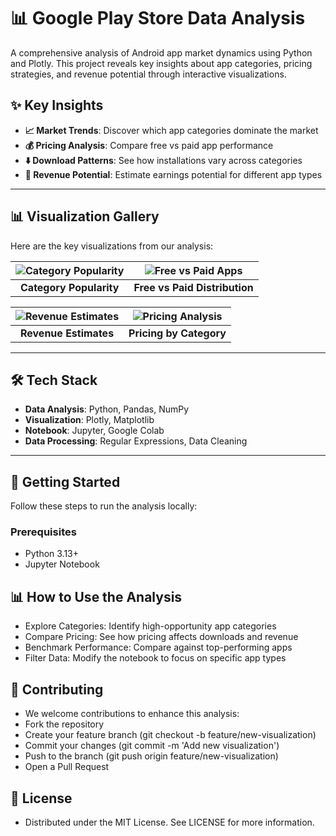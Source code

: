 # 📊 Google Play Store Data Analysis

A comprehensive analysis of Android app market dynamics using Python and Plotly. This project reveals key insights about app categories, pricing strategies, and revenue potential through interactive visualizations.

## ✨ Key Insights

- **📈 Market Trends**: Discover which app categories dominate the market
- **💰 Pricing Analysis**: Compare free vs paid app performance
- **⬇️ Download Patterns**: See how installations vary across categories
- **💸 Revenue Potential**: Estimate earnings potential for different app types

-----

## 📊 Visualization Gallery

Here are the key visualizations from our analysis:

| ![Category Popularity](https://img-c.udemycdn.com/redactor/raw/2020-10-11_12-51-08-abc65eebc2434504dd6457da4618a9ac.png) | ![Free vs Paid Apps](https://img-c.udemycdn.com/redactor/raw/2020-10-11_13-51-08-e81782658c52bf6d2f1b28bff0662808.png) |
|:--:|:--:|
| **Category Popularity** | **Free vs Paid Distribution** |

| ![Revenue Estimates](https://img-c.udemycdn.com/redactor/raw/2020-10-11_13-55-50-fba0062772e999739ca28119fd0cecda.png) | ![Pricing Analysis](https://img-c.udemycdn.com/redactor/raw/2020-10-11_13-58-35-1c571e911d585782aabbb42b2bb96baf.png) |
|:--:|:--:|
| **Revenue Estimates** | **Pricing by Category** |

-----

## 🛠️ Tech Stack

- **Data Analysis**: Python, Pandas, NumPy
- **Visualization**: Plotly, Matplotlib
- **Notebook**: Jupyter, Google Colab
- **Data Processing**: Regular Expressions, Data Cleaning

-----

## 🚀 Getting Started

Follow these steps to run the analysis locally:

### Prerequisites
- Python 3.13+
- Jupyter Notebook



## 📊 How to Use the Analysis
* Explore Categories: Identify high-opportunity app categories
* Compare Pricing: See how pricing affects downloads and revenue
* Benchmark Performance: Compare against top-performing apps
* Filter Data: Modify the notebook to focus on specific app types

## 🤝 Contributing
* We welcome contributions to enhance this analysis:
* Fork the repository
* Create your feature branch (git checkout -b feature/new-visualization)
* Commit your changes (git commit -m 'Add new visualization')
* Push to the branch (git push origin feature/new-visualization)
* Open a Pull Request

## 📜 License
* Distributed under the MIT License. See LICENSE for more information.
